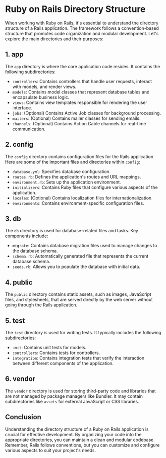 # Ruby on Rails Directory Structure

When working with Ruby on Rails, it's essential to understand the directory structure of a Rails application. The framework follows a convention-based structure that promotes code organization and modular development. Let's explore the main directories and their purposes:

## 1. app

The `app` directory is where the core application code resides. It contains the following subdirectories:

- `controllers`: Contains controllers that handle user requests, interact with models, and render views.
- `models`: Contains model classes that represent database tables and encapsulate business logic.
- `views`: Contains view templates responsible for rendering the user interface.
- `jobs`: (Optional) Contains Active Job classes for background processing.
- `mailers`: (Optional) Contains mailer classes for sending emails.
- `channels`: (Optional) Contains Action Cable channels for real-time communication.

## 2. config

The `config` directory contains configuration files for the Rails application. Here are some of the important files and directories within `config`:

- `database.yml`: Specifies database configuration.
- `routes.rb`: Defines the application's routes and URL mappings.
- `environment.rb`: Sets up the application environment.
- `initializers`: Contains Ruby files that configure various aspects of the application.
- `locales`: (Optional) Contains localization files for internationalization.
- `environments`: Contains environment-specific configuration files.

## 3. db

The `db` directory is used for database-related files and tasks. Key components include:

- `migrate`: Contains database migration files used to manage changes to the database schema.
- `schema.rb`: Automatically generated file that represents the current database schema.
- `seeds.rb`: Allows you to populate the database with initial data.

## 4. public

The `public` directory contains static assets, such as images, JavaScript files, and stylesheets, that are served directly by the web server without going through the Rails application.

## 5. test

The `test` directory is used for writing tests. It typically includes the following subdirectories:

- `unit`: Contains unit tests for models.
- `controllers`: Contains tests for controllers.
- `integration`: Contains integration tests that verify the interaction between different components of the application.

## 6. vendor

The `vendor` directory is used for storing third-party code and libraries that are not managed by package managers like Bundler. It may contain subdirectories like `assets` for external JavaScript or CSS libraries.

## Conclusion

Understanding the directory structure of a Ruby on Rails application is crucial for effective development. By organizing your code into the appropriate directories, you can maintain a clean and modular codebase. Remember, Rails follows conventions, but you can customize and configure various aspects to suit your project's needs.
